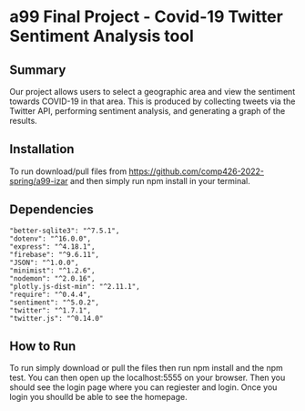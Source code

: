 # a99 Final Project - Covid-19 Twitter Sentiment Analysis tool

## Summary 

Our project allows users to select a geographic area and view the sentiment towards COVID-19 in that area. This is produced by collecting tweets via the Twitter API, performing sentiment analysis, and generating a graph of the results.

## Installation
To run download/pull files from https://github.com/comp426-2022-spring/a99-izar and then simply run npm install in your terminal.

## Dependencies

    "better-sqlite3": "^7.5.1",
    "dotenv": "^16.0.0",
    "express": "^4.18.1",
    "firebase": "^9.6.11",
    "JSON": "^1.0.0",
    "minimist": "^1.2.6",
    "nodemon": "^2.0.16",
    "plotly.js-dist-min": "^2.11.1",
    "require": "^0.4.4",
    "sentiment": "^5.0.2",
    "twitter": "^1.7.1",
    "twitter.js": "^0.14.0"

## How to Run

To run simply download or pull the files then run npm install and the npm test. You can then open  up the localhost:5555 on your browser. Then you should see the login page where you can regiester and login. Once you login you shoulld be able to see the homepage.
